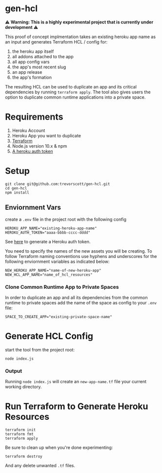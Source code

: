 # gen-hcl

⚠️ **Warning: This is a highly experimental project that is currently under development** ⚠️

This proof of concept implmentation takes an existing heroku app name as an input and generates Terraform HCL / config for:

1. the heroku app itself
1. all addons attached to the app
1. all app config vars 
1. the app's most recent slug
1. an app release
1. the app's formation

The resulting HCL can be used to duplicate an app and its critical dependencies by running `terraform apply`. The tool also gives users the option to duplicate common runtime applications into a private space.

# Requirements

1. Heroku Account
1. Heroku App you want to duplicate
1. [Terraform](https://www.terraform.io/downloads.html)
1. Node.js version 10.x & npm
1. [A heroku auth token](https://devcenter.heroku.com/articles/platform-api-quickstart#authentication)

# Setup

```
git clone git@github.com:trevorscott/gen-hcl.git
cd gen-hcl
npm install
```

## Enviornment Vars

create a `.env` file in the project root with the following config 

```
HEROKU_APP_NAME="existing-heroku-app-name"
HEROKU_AUTH_TOKEN="aaaa-bbbb-cccc-dddd"
```

See [here](https://devcenter.heroku.com/articles/platform-api-quickstart#authentication) to generate a Heroku auth token.

You need to specify the names of the new assets you will be creating. To follow Terraform naming conventions use hyphens and underscores for the following enviornment variables as indicated below: 

```
NEW_HEROKU_APP_NAME="name-of-new-heroku-app"
NEW_HCL_APP_NAME="name_of_hcl_resources"
```

### Clone Common Runtime App to Private Spaces

In order to duplicate an app and all its dependencies from the common runtime to private spaces add the name of the space as config to your `.env` file:

```
SPACE_TO_CREATE_APP="existing-private-space-name"
```

# Generate HCL Config

start the tool from the project root:

```
node index.js
```

### Output

Running `node index.js` will create an `new-app-name.tf` file your current working directory. 

# Run Terraform to Generate Heroku Resources

```
terraform init
terraform fmt
terraform apply
```

Be sure to clean up when you're done experimenting:

```
terraform destroy
```

And any delete unwanted `.tf` files.



